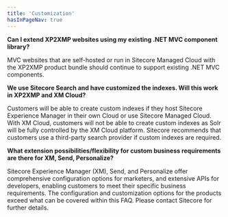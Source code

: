```yaml
---
title: 'Customization'
hasInPageNav: true
---
```


**Can I extend XP2XMP websites using my existing .NET MVC component library?**

MVC websites that are self-hosted or run in Sitecore Managed Cloud with the XP2XMP product bundle should continue to support existing .NET MVC components.

**We use Sitecore Search and have customized the indexes. Will this work in XP2XMP and XM Cloud?**

Customers will be able to create custom indexes if they host Sitecore Experience Manager in their own Cloud or use Sitecore Managed Cloud. With XM Cloud, customers will not be able to create custom indexes as Solr will be fully controlled by the XM Cloud platform. Sitecore recommends that customers use a third-party search provider if custom indexes are required.

**What extension possibilities/flexibility for custom business requirements are there for XM, Send, Personalize?**

Sitecore Experience Manager (XM), Send, and Personalize offer comprehensive configuration options for marketers, and extensive APIs for developers, enabling customers to meet their specific business requirements. The configuration and customization options for the products exceed what can be covered within this FAQ. Please contact Sitecore for further details.
